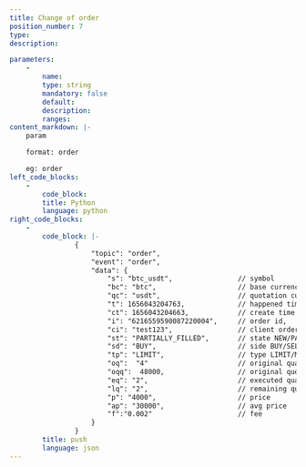 ```yaml
---
title: Change of order
position_number: 7
type:
description: 

parameters:
    -
        name:
        type: string
        mandatory: false
        default:
        description:
        ranges:
content_markdown: |-
    param

    format: order

    eg: order
left_code_blocks:
    -
        code_block:
        title: Python
        language: python
right_code_blocks:
    -
        code_block: |-
                {
                    "topic": "order", 
                    "event": "order", 
                    "data": {
                        "s": "btc_usdt",                // symbol
                        "bc": "btc",                    // base currency 
                        "qc": "usdt",                   // quotation currency 
                        "t": 1656043204763,             // happened time
                        "ct": 1656043204663,            // create time
                        "i": "6216559590087220004",     // order id,
                        "ci": "test123",                // client order id
                        "st": "PARTIALLY_FILLED",       // state NEW/PARTIALLY_FILLED/FILLED/CANCELED/REJECTED/EXPIRED
                        "sd": "BUY",                    // side BUY/SELL
                        "tp": "LIMIT",                  // type LIMIT/MARKET
                        "oq":  "4"                      // original quantity
                        "oqq":  48000,                  // original quotation quantity 
                        "eq": "2",                      // executed quantity
                        "lq": "2",                      // remaining quantity
                        "p": "4000",                    // price 
                        "ap": "30000",                  // avg price
                        "f":"0.002"                     // fee 
                    }
                }
        title: push
        language: json
---
```

